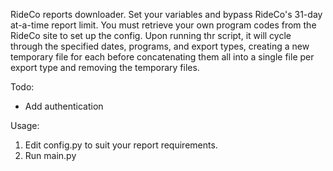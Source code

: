 RideCo reports downloader. Set your variables and bypass RideCo's 31-day at-a-time report limit. You must retrieve your
own program codes from the RideCo site to set up the config. Upon running thr script,
it will cycle through the specified dates, programs, and export types, creating
a new temporary file for each before concatenating them all into a single file
per export type and removing the temporary files.

Todo:
- Add authentication

Usage:
1. Edit config.py to suit your report requirements.
2. Run main.py